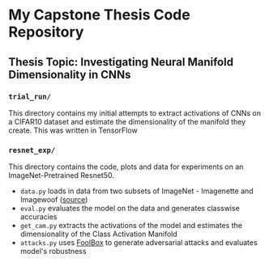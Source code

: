 # My Capstone Thesis Code Repository
## Thesis Topic: Investigating Neural Manifold Dimensionality in CNNs

### ```trial_run/```
This directory contains my initial attempts to extract activations of CNNs on a CIFAR10 dataset and estimate the dimensionality of the manifold they create. This was written in TensorFlow

### ```resnet_exp/```
This directory contains the code, plots and data for experiments on an ImageNet-Pretrained Resnet50. 
- ```data.py``` loads in data from two subsets of ImageNet - Imagenette and Imagewoof ([source](https://github.com/fastai/imagenette))
- ```eval.py``` evaluates the model on the data and generates classwise accuracies
- ```get_cam.py``` extracts the activations of the model and estimates the dimensionality of the Class Activation Manifold
- ```attacks.py``` uses [FoolBox](https://github.com/bethgelab/foolbox) to generate adversarial attacks and evaluates model's robustness

  


